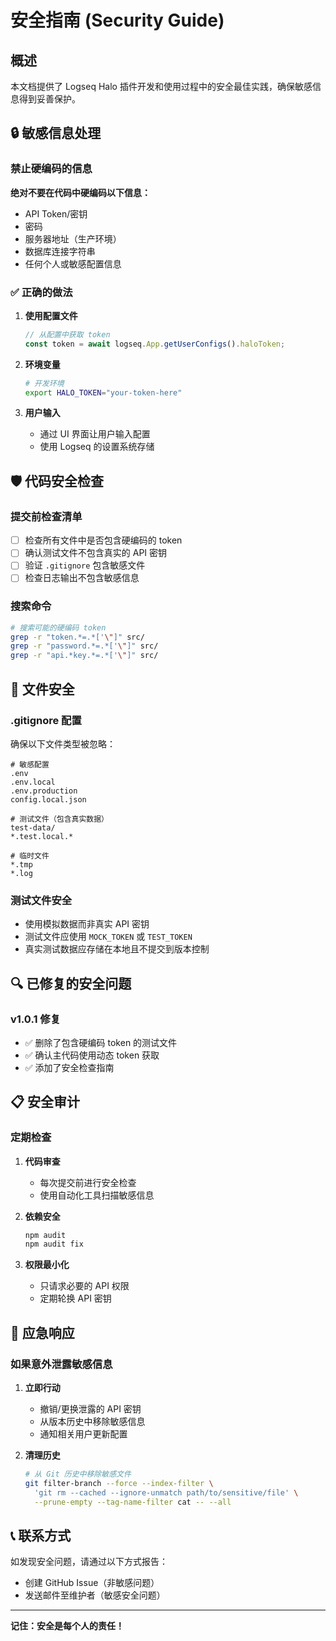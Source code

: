 # 安全指南 (Security Guide)

## 概述

本文档提供了 Logseq Halo 插件开发和使用过程中的安全最佳实践，确保敏感信息得到妥善保护。

## 🔒 敏感信息处理

### 禁止硬编码的信息

**绝对不要在代码中硬编码以下信息：**

- API Token/密钥
- 密码
- 服务器地址（生产环境）
- 数据库连接字符串
- 任何个人或敏感配置信息

### ✅ 正确的做法

1. **使用配置文件**
   ```typescript
   // 从配置中获取 token
   const token = await logseq.App.getUserConfigs().haloToken;
   ```

2. **环境变量**
   ```bash
   # 开发环境
   export HALO_TOKEN="your-token-here"
   ```

3. **用户输入**
   - 通过 UI 界面让用户输入配置
   - 使用 Logseq 的设置系统存储

## 🛡️ 代码安全检查

### 提交前检查清单

- [ ] 检查所有文件中是否包含硬编码的 token
- [ ] 确认测试文件不包含真实的 API 密钥
- [ ] 验证 `.gitignore` 包含敏感文件
- [ ] 检查日志输出不包含敏感信息

### 搜索命令

```bash
# 搜索可能的硬编码 token
grep -r "token.*=.*['\"]" src/
grep -r "password.*=.*['\"]" src/
grep -r "api.*key.*=.*['\"]" src/
```

## 📁 文件安全

### .gitignore 配置

确保以下文件类型被忽略：

```gitignore
# 敏感配置
.env
.env.local
.env.production
config.local.json

# 测试文件（包含真实数据）
test-data/
*.test.local.*

# 临时文件
*.tmp
*.log
```

### 测试文件安全

- 使用模拟数据而非真实 API 密钥
- 测试文件应使用 `MOCK_TOKEN` 或 `TEST_TOKEN`
- 真实测试数据应存储在本地且不提交到版本控制

## 🔍 已修复的安全问题

### v1.0.1 修复

- ✅ 删除了包含硬编码 token 的测试文件
- ✅ 确认主代码使用动态 token 获取
- ✅ 添加了安全检查指南

## 📋 安全审计

### 定期检查

1. **代码审查**
   - 每次提交前进行安全检查
   - 使用自动化工具扫描敏感信息

2. **依赖安全**
   ```bash
   npm audit
   npm audit fix
   ```

3. **权限最小化**
   - 只请求必要的 API 权限
   - 定期轮换 API 密钥

## 🚨 应急响应

### 如果意外泄露敏感信息

1. **立即行动**
   - 撤销/更换泄露的 API 密钥
   - 从版本历史中移除敏感信息
   - 通知相关用户更新配置

2. **清理历史**
   ```bash
   # 从 Git 历史中移除敏感文件
   git filter-branch --force --index-filter \
     'git rm --cached --ignore-unmatch path/to/sensitive/file' \
     --prune-empty --tag-name-filter cat -- --all
   ```

## 📞 联系方式

如发现安全问题，请通过以下方式报告：

- 创建 GitHub Issue（非敏感问题）
- 发送邮件至维护者（敏感安全问题）

---

**记住：安全是每个人的责任！**